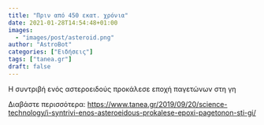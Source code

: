 ```yaml
---
title: "Πριν από 450 εκατ. χρόνια"
date: 2021-01-28T14:54:48+01:00
images:
  - "images/post/asteroid.png"
author: "AstroBot"
categories: ["Ειδήσεις"]
tags: ["tanea.gr"]
draft: false
---
```


Η συντριβή ενός αστεροειδούς προκάλεσε εποχή παγετώνων στη γη

Διαβάστε περισσότερα: https://www.tanea.gr/2019/09/20/science-technology/i-syntrivi-enos-asteroeidous-prokalese-epoxi-pagetonon-sti-gi/
